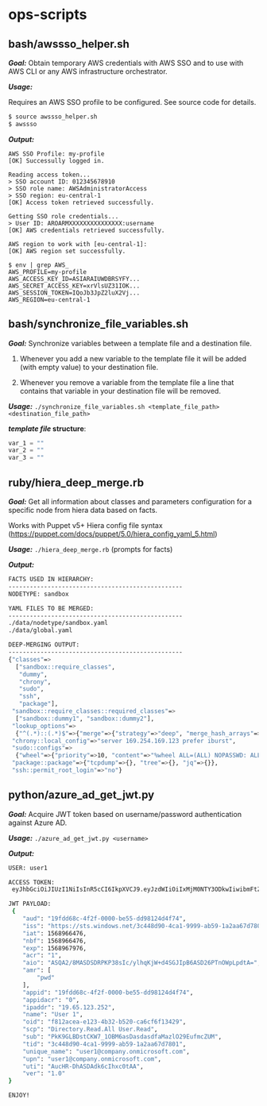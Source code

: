 # ops-scripts
**bash/awssso_helper.sh**
------
**_Goal:_** Obtain temporary AWS credentials with AWS SSO and to use with AWS CLI or any AWS infrastructure orchestrator.

**_Usage:_**

Requires an AWS SSO profile to be configured. See source code for details.
```bash
$ source awssso_helper.sh
$ awssso
```

**_Output:_**
```
AWS SSO Profile: my-profile
[OK] Successully logged in.

Reading access token...
> SSO account ID: 012345678910
> SSO role name: AWSAdministratorAccess
> SSO region: eu-central-1
[OK] Access token retrieved successfully.

Getting SSO role credentials...
> User ID: AROARMXXXXXXXXXXXXXXX:username
[OK] AWS credentials retrieved successfully.

AWS region to work with [eu-central-1]:
[OK] AWS region set successfully.

$ env | grep AWS_
AWS_PROFILE=my-profile
AWS_ACCESS_KEY_ID=ASIARAIUWDBRSYFY...
AWS_SECRET_ACCESS_KEY=xrVlsUZ31IOK...
AWS_SESSION_TOKEN=IQoJb3JpZ2luX2Vj...
AWS_REGION=eu-central-1
```

**bash/synchronize_file_variables.sh**
------
**_Goal:_** Synchronize variables between a template file and a destination file.

1. Whenever you add a new variable to the template file it will be added (with empty value) to your destination file.

2. Whenever you remove a variable from the template file a line that contains that variable in your destination file will be removed.

**_Usage:_** `./synchronize_file_variables.sh <template_file_path> <destination_file_path>`

**_template file_ structure**:
```python
var_1 = ""
var_2 = ""
var_3 = ""
```

**ruby/hiera_deep_merge.rb**
------
**_Goal:_** Get all information about classes and parameters configuration for a specific node from hiera data based on facts.

Works with Puppet v5+ Hiera config file syntax (https://puppet.com/docs/puppet/5.0/hiera_config_yaml_5.html)

**_Usage:_** `./hiera_deep_merge.rb` (prompts for facts)

**_Output:_**
```bash
FACTS USED IN HIERARCHY:
-------------------------------------------------
NODETYPE: sandbox

YAML FILES TO BE MERGED:
-------------------------------------------------
./data/nodetype/sandbox.yaml
./data/global.yaml

DEEP-MERGING OUTPUT:
-------------------------------------------------
{"classes"=>
  ["sandbox::require_classes",
   "dummy",
   "chrony",
   "sudo",
   "ssh",
   "package"],
 "sandbox::require_classes::required_classes"=>
  ["sandbox::dummy1", "sandbox::dummy2"],
 "lookup_options"=>
  {"^(.*)::(.*)$"=>{"merge"=>{"strategy"=>"deep", "merge_hash_arrays"=>true}}},
 "chrony::local_config"=>"server 169.254.169.123 prefer iburst",
 "sudo::configs"=>
  {"wheel"=>{"priority"=>10, "content"=>"%wheel ALL=(ALL) NOPASSWD: ALL"}},
 "package::package"=>{"tcpdump"=>{}, "tree"=>{}, "jq"=>{}},
 "ssh::permit_root_login"=>"no"}
```

**python/azure_ad_get_jwt.py**
------
**_Goal:_** Acquire JWT token based on username/password authentication against Azure AD.

**_Usage:_** `./azure_ad_get_jwt.py <username>`

**_Output:_**
```bash
USER: user1

ACCESS TOKEN:
 eyJhbGciOiJIUzI1NiIsInR5cCI6IkpXVCJ9.eyJzdWIiOiIxMjM0NTY3ODkwIiwibmFtZSI6IkpvaG4gRG9lIiwiaWF0IjoxNTE2MjM5MDIyfQ.SflKxwRJSMeKKF2QT4fwpMeJf36POk6yJV_adQssw5c

JWT PAYLOAD:
 {
    "aud": "19fdd68c-4f2f-0000-be55-dd98124d4f74",
    "iss": "https://sts.windows.net/3c448d90-4ca1-9999-ab59-1a2aa67d7801/",
    "iat": 1568966476,
    "nbf": 1568966476,
    "exp": 1568967976,
    "acr": "1",
    "aio": "ASQA2/8MASDSDRPKP38sIc/ylhqKjW+d4SGJIpB6ASD26PTnOWpLpdtA=",
    "amr": [
        "pwd"
    ],
    "appid": "19fdd68c-4f2f-0000-be55-dd98124d4f74",
    "appidacr": "0",
    "ipaddr": "19.65.123.252",
    "name": "User 1",
    "oid": "f812acea-e123-4b32-b520-ca6cf6f13429",
    "scp": "Directory.Read.All User.Read",
    "sub": "PkK9GLBDstCKW7_1OBM6asDasdasdfaMazlO29EufmcZUM",
    "tid": "3c448d90-4ca1-9999-ab59-1a2aa67d7801",
    "unique_name": "user1@company.onmicrosoft.com",
    "upn": "user1@company.onmicrosoft.com",
    "uti": "AucHR-DhASDAdk6cIhxc0tAA",
    "ver": "1.0"
}

ENJOY!
```
